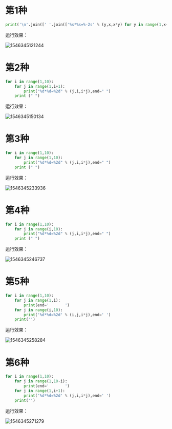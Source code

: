 # 第1种

```Python
print('\n'.join([' '.join(['%s*%s=%-2s' % (y,x,x*y) for y in range(1,x+1)]) for x in range(1,10)]))
```

运行效果：

![1546345121244](C:\Users\Administrator\AppData\Roaming\Typora\typora-user-images\1546345121244.png)

# 第2种

```Python
for i in range(1,10):
    for j in range(1,i+1):
        print("%d*%d=%2d" % (j,i,i*j),end=" ")
    print (" ")
```

运行效果：

![1546345150134](C:\Users\Administrator\AppData\Roaming\Typora\typora-user-images\1546345150134.png)

# 第3种

```Python
for i in range(1,10):
    for j in range(1,10):
        print("%d*%d=%2d" % (j,i,i*j),end=" ")
    print (" ")
```

运行效果：

![1546345233936](C:\Users\Administrator\AppData\Roaming\Typora\typora-user-images\1546345233936.png)

# 第4种

```Python
for i in range(1,10):
    for j in range(i,10):
        print("%d*%d=%2d" % (j,i,i*j),end=" ")
    print (" ")
```

运行效果：

![1546345246737](C:\Users\Administrator\AppData\Roaming\Typora\typora-user-images\1546345246737.png)

# 第5种

```Python
for i in range(1,10):
    for j in range(1,i):
        print(end='       ')
    for j in range(i,10):
        print('%d*%d=%2d' % (i,j,i*j),end=' ')
    print('')
```

运行效果：

![1546345258284](C:\Users\Administrator\AppData\Roaming\Typora\typora-user-images\1546345258284.png)

# 第6种

```Python
for i in range(1,10):
    for j in range(1,10-i):
        print(end='       ')
    for j in range(1,i+1):
        print('%d*%d=%2d' % (j,i,i*j),end=' ')
    print('')
```

运行效果：

![1546345271279](C:\Users\Administrator\AppData\Roaming\Typora\typora-user-images\1546345271279.png)